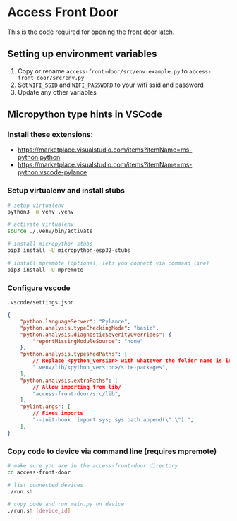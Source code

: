 # Access Front Door

This is the code required for opening the front door latch.


## Setting up environment variables

1. Copy or rename `access-front-door/src/env.example.py` to `access-front-door/src/env.py`
2. Set `WIFI_SSID` and `WIFI_PASSWORD` to your wifi ssid and password
3. Update any other variables


## Micropython type hints in VSCode

### Install these extensions:
* https://marketplace.visualstudio.com/items?itemName=ms-python.python
* https://marketplace.visualstudio.com/items?itemName=ms-python.vscode-pylance


### Setup virtualenv and install stubs
```bash
# setup virtualenv
python3 -m venv .venv

# activate virtualenv
source ./.venv/bin/activate

# install micropython stubs
pip3 install -U micropython-esp32-stubs

# install mpremote (optional, lets you connect via command line)
pip3 install -U mpremote
```

### Configure vscode
`.vscode/settings.json`
```json
{
    "python.languageServer": "Pylance",
    "python.analysis.typeCheckingMode": "basic",
    "python.analysis.diagnosticSeverityOverrides": {
        "reportMissingModuleSource": "none"
    },
    "python.analysis.typeshedPaths": [
        // Replace <python_version> with whatever the folder name is in .venv/lib/
        ".venv/lib/<python_version>/site-packages",
    ],
    "python.analysis.extraPaths": [
        // Allow importing from lib/
        "access-front-door/src/lib",
    ],
    "pylint.args": [
        // Fixes imports
        "--init-hook 'import sys; sys.path.append(\".\")'",
    ],
}
```


### Copy code to device via command line (requires mpremote)
```bash
# make sure you are in the access-front-door directory
cd access-front-door

# list connected devices
./run.sh

# copy code and run main.py on device
./run.sh [device_id]
```
